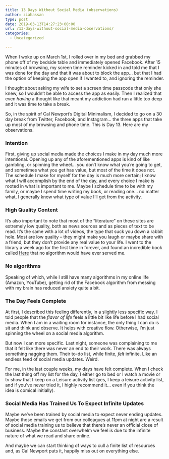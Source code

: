 ```yaml
---
title: 13 Days Without Social Media (observations)
author: ziahassan
type: post
date: 2019-03-13T14:27:23+00:00
url: /13-days-without-social-media-observations/
categories:
  - Uncategorized

---
```

When I woke up on March 1st, I rolled over in my bed and grabbed my phone off of my bedside table and immediately opened Facebook. After 15 minutes of browsing, my screen time reminder kicked in and told me that I was done for the day and that it was about to block the app… but that I had the option of keeping the app open if I wanted to, and ignoring the reminder.

I thought about asking my wife to set a screen time passcode that only she knew, so I wouldn’t be able to access the app as easily. Then I realized that even _having_ a thought like that meant my addiction had run a little too deep and it was time to take a break.

So, in the spirit of Cal Newport’s Digital Minimalism, I decided to go on a 30 day break from Twitter, Facebook, and Instagram… the three apps that take up most of my browsing and phone time. This is Day 13. Here are my observations.

### Intention

First, giving up social media made the choices I make in my day much more intentional. Opening up any of the aforementioned apps is kind of like gambling, or spinning the wheel… you don’t know what you’re going to get, and sometimes what you get has value, but most of the time it does not. The schedule I make for myself for the day is much more certain; I know what I will accomplish by the end of the day, and every choice I make is rooted in what is important to me. Maybe I schedule time to be with my family, or maybe I spend time writing my book, or reading one… no matter what, I generally know what type of value I’ll get from the activity.

### High Quality Content

It’s also important to note that most of the “literature” on these sites are extremely low quality, both as news sources and as pieces of text to be read. It’s the same with a lot of videos, the type that suck you down a rabbit hole. Most are low quality &#8211; they might make you laugh or maybe share with a friend, but they don’t provide any real value to your life. I went to the library a week ago for the first time in forever, and found an incredible book called [Here][1] that no algorithm would have ever served me.

### No algorithms

Speaking of which, while I still have many algorithms in my online life (Amazon, YouTube), getting rid of the Facebook algorithm from messing with my brain has reduced anxiety quite a bit.

### The Day Feels Complete

At first, I described this feeling differently, in a slightly less specific way. I told people that the _flavor of life_ feels a little bit like life before I had social media. When I am in a waiting room for instance, the only thing I can do is sit and think and observe. It helps with creative flow. Otherwise, I’m just spinning the wheel on a social media algorithm.

But now I can more specific. Last night, someone was complaining to me that it felt like there was never an end to their work. There was always something nagging them. Their to-do list, while finite, _felt_ infinite. Like an endless feed of social media updates. Weird.

For me, in the last couple weeks, my days have felt complete. When I check the last thing off my list for the day, I either go to bed or I watch a movie or tv show that I keep on a Leisure activity list (yes, I keep a leisure activity list, and if you’ve never tried it, I highly recommend it… even if you think the idea is comical initially).

### Social Media Has Trained Us To Expect Infinite Updates

Maybe we’ve been trained by social media to expect never ending updates. Maybe those emails we get from our colleagues at 11pm at night are a result of social media training us to believe that there’s never an official close of business. Maybe the constant overwhelm we feel is due to the infinite nature of what we read and share online.

And maybe we can start thinking of ways to cull a finite list of resources and, as Cal Newport puts it, happily miss out on everything else.

 [1]: https://www.amazon.com/Pantheon-Graphic-Library-Richard-McGuire/dp/0375406506/ref=sr_1_2?keywords=here+graphic+novel&qid=1552486837&s=gateway&sr=8-2